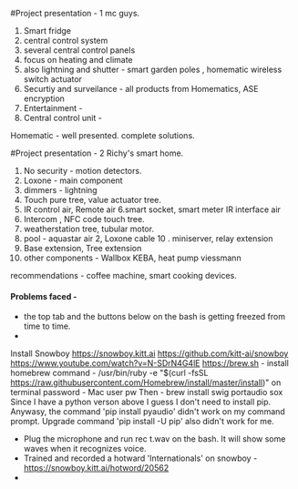 #Project presentation - 1 mc guys.

1. Smart fridge 
2. central control system
3. several central control panels 
4. focus on heating and climate 
5. also lightning and shutter - smart garden poles , homematic wireless switch actuator 
6. Securtiy and surveilance - all products from Homematics, ASE encryption 
7. Entertainment - 
8. Central control unit - 

Homematic - well presented. complete solutions.


#Project presentation - 2 Richy's smart home.

1. No security  - motion detectors. 
2. Loxone - main component  
3. dimmers - lightning
4. Touch pure tree, value actuator tree. 
5. IR control air, Remote air
6.smart socket, smart meter IR interface air
7. Intercom , NFC code touch tree. 
8. weatherstation tree, tubular motor. 
9. pool - aquastar air 2, Loxone cable
10 . miniserver, relay extension 
11. Base extension, Tree extension 
12. other components - Wallbox KEBA, heat pump viessmann


recommendations - coffee machine, smart cooking devices. 


 #### Problems faced - 
* the top tab and the buttons below on the bash is getting freezed from time to time. 
*


Install Snowboy
https://snowboy.kitt.ai
https://github.com/kitt-ai/snowboy
https://www.youtube.com/watch?v=N-SDrN4G4lE
https://brew.sh - install homebrew 
command - /usr/bin/ruby -e "$(curl -fsSL https://raw.githubusercontent.com/Homebrew/install/master/install)" on terminal
password - Mac user pw
Then - brew install swig portaudio sox
Since I have a python verson above I guess I don't need to install pip. Anywasy, the command 'pip install pyaudio' didn't work on my command prompt. Upgrade command 'pip install -U pip' also didn't work for me. 
* Plug the microphone and run rec t.wav on the bash. It will show some waves when it recognizes voice. 
* Trained and recorded a hotward 'Internationals' on snowboy - https://snowboy.kitt.ai/hotword/20562
* 
